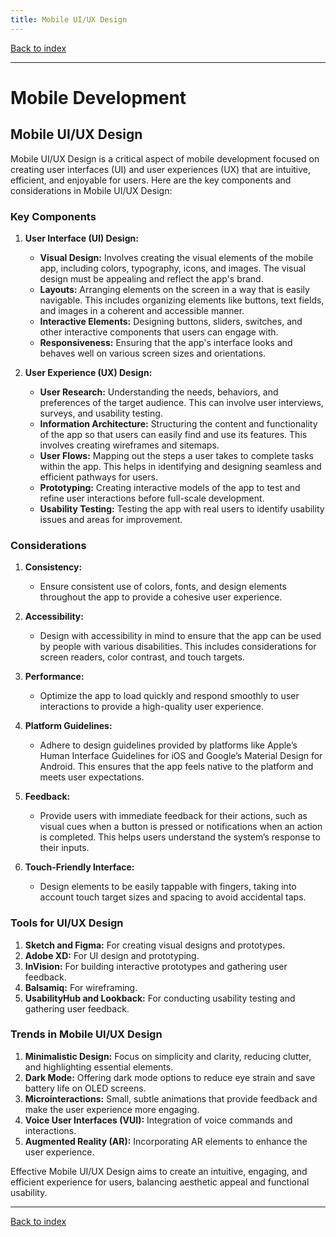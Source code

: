 ```yaml
---
title: Mobile UI/UX Design
---
```


[Back to index](index.html)

---
# Mobile Development
## Mobile UI/UX Design

Mobile UI/UX Design is a critical aspect of mobile development focused on creating user interfaces (UI) and user experiences (UX) that are intuitive, efficient, and enjoyable for users. Here are the key components and considerations in Mobile UI/UX Design:

### Key Components

1. **User Interface (UI) Design:**
   - **Visual Design:** Involves creating the visual elements of the mobile app, including colors, typography, icons, and images. The visual design must be appealing and reflect the app's brand.
   - **Layouts:** Arranging elements on the screen in a way that is easily navigable. This includes organizing elements like buttons, text fields, and images in a coherent and accessible manner.
   - **Interactive Elements:** Designing buttons, sliders, switches, and other interactive components that users can engage with.
   - **Responsiveness:** Ensuring that the app's interface looks and behaves well on various screen sizes and orientations.

2. **User Experience (UX) Design:**
   - **User Research:** Understanding the needs, behaviors, and preferences of the target audience. This can involve user interviews, surveys, and usability testing.
   - **Information Architecture:** Structuring the content and functionality of the app so that users can easily find and use its features. This involves creating wireframes and sitemaps.
   - **User Flows:** Mapping out the steps a user takes to complete tasks within the app. This helps in identifying and designing seamless and efficient pathways for users.
   - **Prototyping:** Creating interactive models of the app to test and refine user interactions before full-scale development.
   - **Usability Testing:** Testing the app with real users to identify usability issues and areas for improvement.

### Considerations

1. **Consistency:**
   - Ensure consistent use of colors, fonts, and design elements throughout the app to provide a cohesive user experience.

2. **Accessibility:**
   - Design with accessibility in mind to ensure that the app can be used by people with various disabilities. This includes considerations for screen readers, color contrast, and touch targets.

3. **Performance:**
   - Optimize the app to load quickly and respond smoothly to user interactions to provide a high-quality user experience.

4. **Platform Guidelines:**
   - Adhere to design guidelines provided by platforms like Apple’s Human Interface Guidelines for iOS and Google’s Material Design for Android. This ensures that the app feels native to the platform and meets user expectations.

5. **Feedback:**
   - Provide users with immediate feedback for their actions, such as visual cues when a button is pressed or notifications when an action is completed. This helps users understand the system’s response to their inputs.

6. **Touch-Friendly Interface:**
   - Design elements to be easily tappable with fingers, taking into account touch target sizes and spacing to avoid accidental taps.

### Tools for UI/UX Design

1. **Sketch and Figma:** For creating visual designs and prototypes.
2. **Adobe XD:** For UI design and prototyping.
3. **InVision:** For building interactive prototypes and gathering user feedback.
4. **Balsamiq:** For wireframing.
5. **UsabilityHub and Lookback:** For conducting usability testing and gathering user feedback.

### Trends in Mobile UI/UX Design

1. **Minimalistic Design:** Focus on simplicity and clarity, reducing clutter, and highlighting essential elements.
2. **Dark Mode:** Offering dark mode options to reduce eye strain and save battery life on OLED screens.
3. **Microinteractions:** Small, subtle animations that provide feedback and make the user experience more engaging.
4. **Voice User Interfaces (VUI):** Integration of voice commands and interactions.
5. **Augmented Reality (AR):** Incorporating AR elements to enhance the user experience.

Effective Mobile UI/UX Design aims to create an intuitive, engaging, and efficient experience for users, balancing aesthetic appeal and functional usability.

---
[Back to index](index.html)
